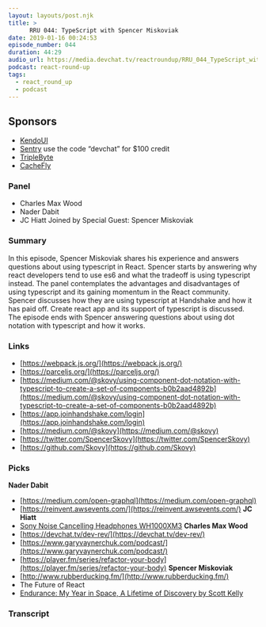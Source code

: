 ```yaml
---
layout: layouts/post.njk
title: >
      RRU 044: TypeScript with Spencer Miskoviak
date: 2019-01-16 00:24:53
episode_number: 044
duration: 44:29
audio_url: https://media.devchat.tv/reactroundup/RRU_044_TypeScript_with_Spencer_Miskoviak.mp3
podcast: react-round-up
tags: 
  - react_round_up
  - podcast
---
```


## **Sponsors**

- [KendoUI](https://www.telerik.com/kendo-ui?utm_medium=social-paid&utm_source=devchattv&utm_campaign=kendo-ui-awareness-jsjabber)
- [Sentry](http://sentry.io/) use the code “devchat” for $100 credit
- [TripleByte](https://triplebyte.com/react)
- [CacheFly](https://www.cachefly.com/)

### **Panel**

- Charles Max Wood
- Nader Dabit
- JC Hiatt
Joined by Special Guest: Spencer Miskoviak
### **Summary**
In this episode, Spencer Miskoviak shares his experience and answers questions about using typescript in React. Spencer starts by answering why react developers tend to use es6 and what the tradeoff is using typescript instead. The panel contemplates the advantages and disadvantages of using typescript and its gaining momentum in the React community. Spencer discusses how they are using typescript at Handshake and how it has paid off. Create react app and its support of typescript is discussed. The episode ends with Spencer answering questions about using dot notation with typescript and how it works. 
### **Links**

- [https://webpack.js.org/](https://webpack.js.org/)
- [https://parceljs.org/](https://parceljs.org/)
- [https://medium.com/@skovy/using-component-dot-notation-with-typescript-to-create-a-set-of-components-b0b2aad4892b](https://medium.com/@skovy/using-component-dot-notation-with-typescript-to-create-a-set-of-components-b0b2aad4892b)
- [https://app.joinhandshake.com/login](https://app.joinhandshake.com/login)
- [https://medium.com/@skovy](https://medium.com/@skovy)
- [https://twitter.com/SpencerSkovy](https://twitter.com/SpencerSkovy)
- [https://github.com/Skovy](https://github.com/Skovy)

### **Picks**
 **Nader Dabit**
- [https://medium.com/open-graphql](https://medium.com/open-graphql)
- [https://reinvent.awsevents.com/](https://reinvent.awsevents.com/)
**JC Hiatt**
- [Sony Noise Cancelling Headphones WH1000XM3](https://www.amazon.com/Sony-Noise-Cancelling-Headphones-WH1000XM3/dp/B07G4MNFS1/ref=sr_1_1?ie=UTF8&qid=1548462018&sr=8-1&linkCode=ll1&tag=devchattv-20&linkId=f06bfe7482dca8bb751ed6d7cc86e2ab&language=en_US)
**Charles Max Wood**
- [https://devchat.tv/dev-rev/](https://devchat.tv/dev-rev/)
- [https://www.garyvaynerchuk.com/podcast/](https://www.garyvaynerchuk.com/podcast/)
- [https://player.fm/series/refactor-your-body](https://player.fm/series/refactor-your-body)
**Spencer Miskoviak**
- [http://www.rubberducking.fm/](http://www.rubberducking.fm/)
- The Future of React
- [Endurance: My Year in Space, A Lifetime of Discovery by Scott Kelly](https://www.amazon.com/Endurance-Year-Space-Lifetime-Discovery-ebook/dp/B01EE0FCEK/ref=sr_1_2?ie=UTF8&qid=1548462018&sr=8-1&linkCode=ll1&tag=devchattv-20&linkId=f06bfe7482dca8bb751ed6d7cc86e2ab&language=en_US)


### Transcript


